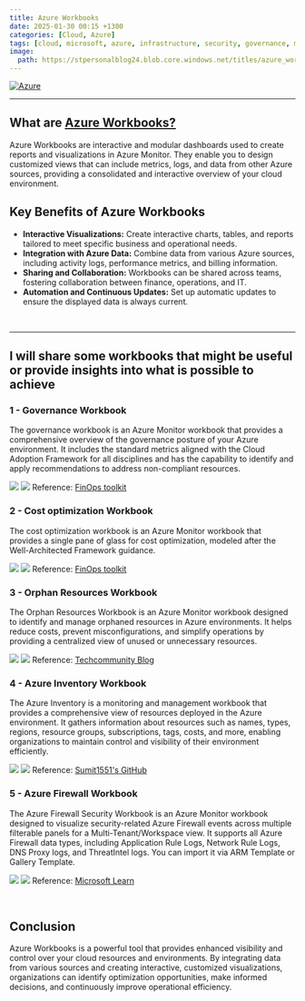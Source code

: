 ```yaml
---
title: Azure Workbooks
date: 2025-01-30 00:15 +1300
categories: [Cloud, Azure]
tags: [cloud, microsoft, azure, infrastructure, security, governance, management, workbook, dashboard]
image:
  path: https://stpersonalblog24.blob.core.windows.net/titles/azure_workbooks.png
---
```


[![Azure](https://img.shields.io/badge/provider-Azure-blue)](https://registry.terraform.io/providers/hashicorp/azurerm/latest)

---

## What are <a href="https://learn.microsoft.com/en-us/azure/azure-monitor/visualize/workbooks-overview" target="_blank">Azure Workbooks?</a>

Azure Workbooks are interactive and modular dashboards used to create reports and visualizations in Azure Monitor. They enable you to design customized views that can include metrics, logs, and data from other Azure sources, providing a consolidated and interactive overview of your cloud environment.

## Key Benefits of Azure Workbooks

- **Interactive Visualizations:** Create interactive charts, tables, and reports tailored to meet specific business and operational needs.  
- **Integration with Azure Data:** Combine data from various Azure sources, including activity logs, performance metrics, and billing information.  
- **Sharing and Collaboration:** Workbooks can be shared across teams, fostering collaboration between finance, operations, and IT.  
- **Automation and Continuous Updates:** Set up automatic updates to ensure the displayed data is always current.  
<br>

---

## I will share some workbooks that might be useful or provide insights into what is possible to achieve

### **1 - Governance Workbook**
The governance workbook is an Azure Monitor workbook that provides a comprehensive overview of the governance posture of your Azure environment. It includes the standard metrics aligned with the Cloud Adoption Framework for all disciplines and has the capability to identify and apply recommendations to address non-compliant resources.

 <a href="https://portal.azure.com/#create/Microsoft.Template/uri/https%3A%2F%2Fmicrosoft.github.io%2Ffinops-toolkit%2Fdeploy%2Fgovernance-workbook-latest.json/createUIDefinitionUri/https%3A%2F%2Fmicrosoft.github.io%2Ffinops-toolkit%2Fdeploy%2Fgovernance-workbook-latest.ui.json" ><img src="https://aka.ms/deploytoazurebutton"></a>
![](https://stpersonalblog24.blob.core.windows.net/posts/azure_workbooks_governance.png)
Reference: <a href="https://microsoft.github.io/finops-toolkit/workbooks/governance" target="_blank">FinOps toolkit</a>

### **2 - Cost optimization Workbook**
The cost optimization workbook is an Azure Monitor workbook that provides a single pane of glass for cost optimization, modeled after the Well-Architected Framework guidance.

<a href="https://portal.azure.com/#create/Microsoft.Template/uri/https%3A%2F%2Fmicrosoft.github.io%2Ffinops-toolkit%2Fdeploy%2Foptimization-workbook-latest.json/createUIDefinitionUri/https%3A%2F%2Fmicrosoft.github.io%2Ffinops-toolkit%2Fdeploy%2Foptimization-workbook-latest.ui.json" ><img src="https://aka.ms/deploytoazurebutton"></a>
![](https://stpersonalblog24.blob.core.windows.net/posts/azure_workbooks_optimization.png)
Reference: <a href="https://microsoft.github.io/finops-toolkit/workbooks/optimization" target="_blank">FinOps toolkit</a>

### **3 - Orphan Resources Workbook**
The Orphan Resources Workbook is an Azure Monitor workbook designed to identify and manage orphaned resources in Azure environments. It helps reduce costs, prevent misconfigurations, and simplify operations by providing a centralized view of unused or unnecessary resources.

<a href="https://portal.azure.com/#create/Microsoft.Template/uri/https%3A%2F%2Fraw.githubusercontent.com%2Fdolevshor%2Fazure-orphan-resources%2Fmain%2FWorkbook%2FAzure%2520Orphaned%2520Resources%2520v3.0.json" ><img src="https://aka.ms/deploytoazurebutton"></a>
![](https://stpersonalblog24.blob.core.windows.net/posts/azure_workbooks_orphan.png)
Reference: <a href="https://techcommunity.microsoft.com/blog/fasttrackforazureblog/azure-orphan-resources/3492198" target="_blank">Techcommunity Blog</a>

### **4 - Azure Inventory Workbook**
The Azure Inventory is a monitoring and management workbook that provides a comprehensive view of resources deployed in the Azure environment. It gathers information about resources such as names, types, regions, resource groups, subscriptions, tags, costs, and more, enabling organizations to maintain control and visibility of their environment efficiently.

<a href="https://portal.azure.com/#create/Microsoft.Template/uri/https%3A%2F%2Fraw.githubusercontent.com%2FSumit1551%2FAzure-Workbooks-Inventory%2Frefs%2Fheads%2Fmain%2FARM%2520template.json" ><img src="https://aka.ms/deploytoazurebutton"></a>
![](https://stpersonalblog24.blob.core.windows.net/posts/azure_workbooks_inventory.png)
Reference: <a href="https://github.com/Sumit1551/Azure-Workbooks-Inventory/tree/main" target="_blank">Sumit1551's GitHub</a>

### **5 - Azure Firewall Workbook**
The Azure Firewall Security Workbook is an Azure Monitor workbook designed to visualize security-related Azure Firewall events across multiple filterable panels for a Multi-Tenant/Workspace view. It supports all Azure Firewall data types, including Application Rule Logs, Network Rule Logs, DNS Proxy logs, and ThreatIntel logs. You can import it via ARM Template or Gallery Template.

<a href="https://portal.azure.com/#create/Microsoft.Template/uri/https%3A%2F%2Fraw.githubusercontent.com%2FAzure%2FAzure-Network-Security%2Fmaster%2FAzure%2520Firewall%2FWorkbook%2520-%2520Azure%2520Firewall%2520Monitor%2520Workbook%2FAzure%2520Firewall_ARM.json" ><img src="https://aka.ms/deploytoazurebutton"></a>
![](https://github.com/Azure/Azure-Network-Security/blob/master/Cross%20Product/MediaFiles/Azure-Firewall/AzFwWorkbook.png?raw=true)
Reference: <a href="https://learn.microsoft.com/en-us/azure/firewall/firewall-workbook" target="_blank">Microsoft Learn</a>

<br>

## Conclusion
Azure Workbooks is a powerful tool that provides enhanced visibility and control over your cloud resources and environments. By integrating data from various sources and creating interactive, customized visualizations, organizations can identify optimization opportunities, make informed decisions, and continuously improve operational efficiency.